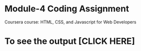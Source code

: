 # Module-4 Coding Assignment

Coursera course: HTML, CSS, and Javascript for Web Developers

# To see the output [CLICK HERE]
